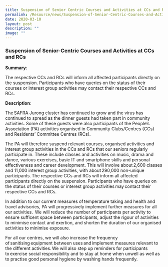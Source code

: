 ```yaml
---
title: Suspension of Senior Centric Courses and Activities at CCs and RCs
permalink: /Resource/news/Suspension-of-Senior-Centric-Courses-and-Activities-at-CCs-and-RCs/
date: 2020-03-10
layout: post
description: ""
image: ""
---
```

### Suspension of Senior-Centric Courses and Activities at CCs and RCs 

**Summary**: 

The respective CCs and RCs will inform all affected participants directly on the suspension. Participants who have queries on the status of their courses or interest group activities may contact their respective CCs and RCs. 
 

**Description**: 

The SAFRA Jurong cluster has continued to grow and the virus has continued to spread as the dinner guests had taken part in community activities. Some of these guests were also participants of the People’s Association (PA) activities organised in Community Clubs/Centres (CCs) and Residents’ Committee Centres (RCs). 

The PA will therefore suspend relevant courses, organised activities and interest group activities in the CCs and RCs that our seniors regularly participate in. These include classes and activities on music, drama and dance, various exercises, basic IT and smartphone skills and personal effectiveness and career development. This will involve about 2,600 classes and 11,000 interest group activities, with about 290,000 non-unique participants. The respective CCs and RCs will inform all affected participants directly on the suspension. Participants who have queries on the status of their courses or interest group activities may contact their respective CCs and RCs. 

In addition to our current measures of temperature taking and health and travel advisories, PA will progressively implement further measures for all our activities.  We will reduce the number of participants per activity to ensure sufficent space between participants, adjust the rigour of activities to minimise contact and exertion, and shorten the duration of our organised activities to minimise exposure. 

For all our centres, we will also increase the frequency of sanitising equipment between uses and implement measures relevant to the different activities. We will also step up reminders for participants to exercise social responsibility and to stay at home when unwell as well as to practise good personal hygiene by washing hands frequently.